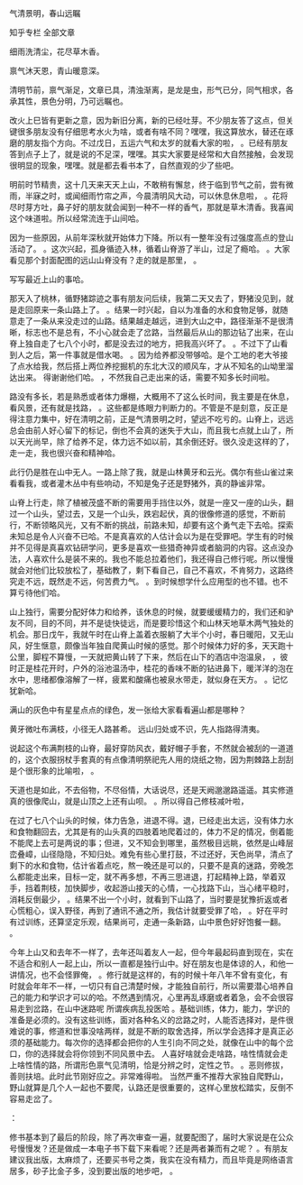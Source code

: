  
 气清景明，春山远瞩 
 
 
 
 
 
 知乎专栏 全部文章 
 
 

细雨洗清尘，花尽草木香。

禀气沐天恩，青山暖意深。

清明节前，禀气渐足，文章已具，清浊渐离，是龙是虫，形气已分，同气相求，各承其性，景色分明，乃可远瞩也。 


改火上巳皆有更新之意，因为新旧分离，新的已经吐芽。不少朋友答了这点，但关键很多朋友没有仔细思考水火为啥，或者有啥不同？嘿嘿，我这算放水，替还在琢磨的朋友指个方向。不过戊日，五运六气和太岁的就看大家的啦， 。已经有朋友答到点子上了，就是说的不足深，嘿嘿。其实大家要是经常和大自然接触，会发现很明显的现象，嘿嘿。就是都去看书本了，自然直观的少了些吧。 

明前时节精贵，这十几天来天天上山，不敢稍有懈怠，终于临到节气之前，尝有微雨，半寐之时，或闻细雨竹帘之声，今晨清明风大动，可以休息休息啦， 。花将尽时芽方吐，鼻子好的朋友就会闻到一种不一样的香气，那就是草木清香。我喜闻这个味道啦。所以经常流连于山间哈。

因为一些原因，从前年深秋就开始体力下降。所以有一整年没有过强度高点的登山活动了。 。这次兴起，孤身循迹入林，循着山脊游了半山，过足了瘾哈。 。大家看见那个封面配图的远山山脊没有？走的就是那里， 。

写写最近上山的事哈。

那天入了桃林，循野猪踪迹之事有朋友问后续，我第二天又去了，野猪没见到，就是走回原来一条山路上了。 。结果一时兴起，自以为准备的水和食物足够，就随意走了一条从来没走过的山路。结果越走越远，进到大山之中，路径渐渐不是很清晰，标志也不是总有，不小心就会走了岔路，当然最后从山的那边钻了出来，在山脊上独自走了七八个小时，都是没去过的地方，把我高兴坏了。 。不过下了山看到人之后，第一件事就是借水喝。 。因为给养都没带够哈。是个工地的老大爷接了点水给我，然后搭上两位养挖掘机的东北大汉的顺风车，才从不知名的山坳里溜达出来。 得谢谢他们哈。 ，不然我自己走出来的话，需要不知多长时间啦。 

路没有多长，若是熟悉或者体力爆棚，大概用不了这么长时间，我主要是在休息，看风景，还有就是找路， 。这些都是练眼力判断力的。不管是不是刻意，反正是得注意力集中，好在清明之前，正是气清景明之时，望远不吃亏的。山脊上，远远总会由前人好心留下的标记，倒也不会真的迷失于大山，而且我七点就上山了，所以天光尚早，除了给养不足，体力远不如以前，其余倒还好。很久没走这样的了，走一走，我也很兴奋和精神哈。

此行仍是胜在山中无人。一路上除了我，就是山林黄牙和云光。偶尔有些山雀过来看看我，或者灌木丛中有些响动，不知是兔子还是野猪外，真的静谧非常。


山脊上行走，除了植被茂盛不断的需要用手挡住以外，就是一座又一座的山头，翻过一个山头，望过去，又是一个山头，跌宕起伏，真的很像修道的感觉，不断前行，不断领略风光，又有不断的挑战，前路未知，却要有这个勇气走下去哈。探索未知总是令人兴奋不已哈。不是真喜欢的人估计会以为是在受罪吧。学生有的时候并不见得是真喜欢钻研学问，更多是喜欢一些猎奇神异或者脑洞的内容。这点没办法，人喜欢什么是装不来的。我也不能总拉着他们，我还得自己修行呢。所以慢慢就会对他们比较放松了，基础教了，剩下看自己，自己不喜欢，不肯努力，这路终究走不远，既然走不远，何苦费力气。 。到时候想学什么应用型的也不错。也不算亏待他们哈。

山上独行，需要分配好体力和给养，该休息的时候，就要缓缓精力的，我们还和驴友不同，目的不同，并不是徒快徒远，而是要珍惜这个和山林天地草木两气独处的机会。那日戊午，我就午时在山脊上盖着衣服躺了大半个小时，春日暖阳，又无山风，好生惬意，颇像当年独自爬黄山时候的感觉。那个时候体力好的多，天天跑十公里，脚程不算慢，一天就把黄山转了下来，然后在山下的酒店中泡温泉， ，彼时正是桂花开时，户外的浴池温汤中，桂花的香味不断的钻进鼻下，暖洋洋的泡在水中，思绪都像溶解了一样，疲累和酸痛也被泉水带走，就似身在天方。 。记忆犹新哈。

满山的灰色中有星星点点的绿色，发一张给大家看看遍山都是哪种？


黄牙微吐布满枝，小径无人路甚希。
远山归处或不识，先人指路得清夷。

说起这个布满荆枝的山脊，最好穿防风衣，戴好帽子手套，不然就会被刮的一道道的，这个衣服拐杖手套真的有点像清明祭祀先人用的烧纸之物，因为荆棘路上刮刮是个很形象的比喻啦， 。

天道也是如此，不去俗物，不尽俗情，大话说尽，还是天阙邈邈路遥遥。其实修道真的很像爬山，就是山顶之上还有山呗。 。所以得自己修枝减叶啦， 


在过了七八个山头的时候，体力告急，进退不得。退，已经走出太远，没有体力水和食物翻回去，尤其是有的山头真的四肢着地爬着过的，体力不足的情况，倒着能不能爬上去可是两说的事；但进，又不知会到哪里，虽然极目远眺，依然是山峰层峦叠嶂，山径隐隐，不知归处。难免有些心里打鼓，不过还好，天色尚早，清点了剩下的水和食物，估计省着点吃，熬一晚还是可以的，只要不是真的迷路，旁晚怎么都能走出来，目标一定，就不再多想，不再三思进退，打起精神上路，举着双手，挡着荆枝，加快脚步，收起游山接天的心情，一心找路下山，当心绪平稳时，消耗反倒最少， 。结果不出一个小时，就看到下山路了，当时要是犹豫折返或者心慌粗心，误入野径，再到了通讯不通之所，我估计就要受罪了哈， 。好在平时有过训练，还算坚定乐观，结果尚可，走通一条新路，山中景色好好饱餐一翻。 。


今年上山又和去年不一样了，去年还叫着友人一起，但今年最起码直到现在，实在不适合和别人一起上山，所以一直都是独行山中。好在朋友也是体谅的人，和他一讲情况，也不会怪罪俺， 。修行就是这样的，有的时候十年八年不曾有变化，有时就会年年不一样，一切只有自己清楚时候，才能独自前行，所以需要潜心培养自己的能力和学识才可以的哈。不然遇到情况，心里再乱琢磨或者着急，会不会很容易走到岔路，在山中迷路呢 所谓疾病乱投医哈 。基础训练，体力，能力，学识的准备是必须的。没有这些训练，面对各种名义的岔路之时，人能否选择对，是件很难说的事，修道和世事没啥两样，就是不断的取舍选择，所以学会选择才是真正必须的基础能力。每次你的选择都会把你的人生引向不同之处，就像在山中的每个岔口，你的选择就会将你领到不同风景中去。 人喜好啥就会走啥路，啥性情就会走上啥性情的路，所谓形色禀气见清明，恰是分辨之时，定性之节。 。恶则修拔，善则扶培。此时此节刚好应之。非常难得啦。
当然严重不推荐大家独自爬野山，野山就算是几个人一起也不要爬，认路还是很重要的，这样心里放松踏实，反倒不容易走岔了。 

 ：

修书基本到了最后的阶段，除了再次审查一遍，就要配图了，届时大家说是在公众号慢慢发？还是做成一本电子书下载下来看呢？还是两者兼而有之呢？ 。有朋友建议我出版，太麻烦了，还要买书号之类，我实在没有精力，而且毕竟是网络语言居多，砂子比金子多，没到要出版的地步吧， 。